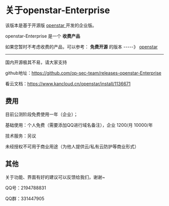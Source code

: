 # 关于openstar-Enterprise
该版本是基于开源版 [openstar ](https://github.com/starjun/openstar) 开发的企业版。

openstar-Enterprise 是一个 **收费产品**

如果您暂时不考虑收费的产品，可以参考： **免费开源** 的版本 -----》  [openstar ](https://github.com/starjun/openstar)


*****
国内开源极其不易，请大家支持

github地址：https://github.com/op-sec-team/releases-openstar-Enterprise

看云文档：https://www.kancloud.cn/openstar/install/1136671


## 费用
目前公测阶段免费使用一年（企业）；

基础使用：个人免费（需要添加QQ进行域名备注），企业 1200/月  10000/年

技术服务：另议

未经授权不可用于商业用途（为他人提供云/私有云防护等商业形式）


## 其他
关于功能、界面有好的建议可以反馈给我们，谢谢~

QQ号：2194788831

QQ群：331447905